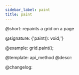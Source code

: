 ```yaml
---
sidebar_label: paint
title: paint
---          
```


@short: repaints a grid on a page

@signature: {'paint(): void;'}

@example:
grid.paint();

@template: api_method
@descr:

@changelog:
